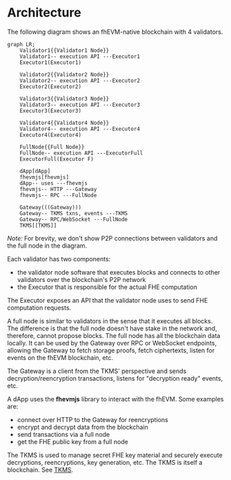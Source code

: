 # Architecture

The following diagram shows an fhEVM-native blockchain with 4 validators.

```mermaid
graph LR;
    Validator1{{Validator1 Node}}
    Validator1-- execution API ---Executor1
    Executor1(Executor1)

    Validator2{{Validator2 Node}}
    Validator2-- execution API ---Executor2
    Executor2(Executor2)

    Validator3{{Validator3 Node}}
    Validator3-- execution API ---Executor3
    Executor3(Executor3)

    Validator4{{Validator4 Node}}
    Validator4-- execution API ---Executor4
    Executor4(Executor4)

    FullNode{{Full Node}}
    FullNode-- execution API ---ExecutorFull
    ExecutorFull(Executor F)

    dApp[dApp]
    fhevmjs[fhevmjs]
    dApp-- uses ---fhevmjs
    fhevmjs-- HTTP ---Gateway
    fhevmjs-- RPC ---FullNode

    Gateway(((Gateway)))
    Gateway-- TKMS txns, events ---TKMS
    Gateway-- RPC/WebSocket ---FullNode
    TKMS[[TKMS]]
```

_Note:_ For brevity, we don't show P2P connections between validators and the full node in the diagram.

Each validator has two components:
 * the validator node software that executes blocks and connects to other validators over the blockchain's P2P network
 * the Executor that is responsible for the actual FHE computation

The Executor exposes an API that the validator node uses to send FHE computation requests.

A full node is similar to validators in the sense that it executes all blocks. The difference is that the full node doesn't have stake in the network and, therefore, cannot propose blocks. The full node has all the blockchain data locally. It can be used by the Gateway over RPC or WebSocket endpoints, allowing the Gateway to fetch storage proofs, fetch ciphertexts, listen for events on the fhEVM blockchain, etc.

The Gateway is a client from the TKMS' perspective and sends decryption/reencryption transactions, listens for "decryption ready" events, etc.

A dApp uses the **fhevmjs** library to interact with the fhEVM. Some examples are:
 * connect over HTTP to the Gateway for reencryptions
 * encrypt and decrypt data from the blockchain
 * send transactions via a full node
 * get the FHE public key from a full node

The TKMS is used to manage secret FHE key material and securely execute decryptions, reencryptions, key generation, etc. The TKMS is itself a blockchain. See [TKMS](../../tkms/architecture.md).
